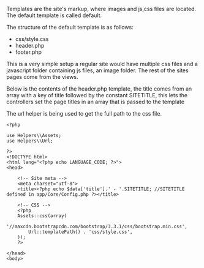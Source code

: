 Templates are the site's markup, where images and js,css files are located. The default template is called default.

The structure of the default template is as follows:

- css/style.css
- header.php
- footer.php

This is a very simple setup a regular site would have multiple css files and a javascript folder containing js files, an image folder. The rest of the sites pages come from the views.

Below is the contents of the header.php template, the title comes from an array with a key of title followed by the constant SITETITLE, this lets the controllers set the page titles in an array that is passed to the template

The url helper is being used to get the full path to the css file.

```
<?php

use Helpers\\Assets;
use Helpers\\Url;

?>
<!DOCTYPE html>
<html lang="<?php echo LANGUAGE_CODE; ?>">
<head>

    <!-- Site meta -->
    <meta charset="utf-8">
    <title><?php echo $data['title'].' - '.SITETITLE; //SITETITLE defined in app/Core/Config.php ?></title>

    <!-- CSS -->
    <?php
    Assets::css(array(
        '//maxcdn.bootstrapcdn.com/bootstrap/3.3.1/css/bootstrap.min.css',
        Url::templatePath() . 'css/style.css',
    ));
    ?>

</head>
<body>
```
